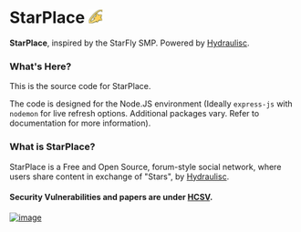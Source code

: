 # StarPlace <img src="/public/icons/StarPlace-Logo-1.png" style="width: 24px; height: 24px;" width="24px" height="24px">

**StarPlace**, inspired by the StarFly SMP. Powered by [Hydraulisc](https://about.hydraulisc.net).

 
### What's Here?
This is the source code for StarPlace.

The code is designed for the Node.JS environment (Ideally `express-js` with `nodemon` for live refresh options. Additional packages vary. Refer to documentation for more information).

### What is StarPlace?
StarPlace is a Free and Open Source, forum-style social network, where users share content in exchange of "Stars", by [Hydraulisc](https://about.hydraulisc.net).

#### Security Vulnerabilities and papers are under [HCSV](https://about.hydraulisc.net/hcsv).


 [![image](https://about.hydraulisc.net/assets/img/Foss-Hydraulisc-power.png)](https://about.hydraulisc.net)
